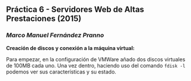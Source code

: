 ## Práctica 6 - Servidores Web de Altas Prestaciones (2015)
### *Marco Manuel Fernández Pranno*

**Creación de discos y conexión a la máquina virtual:**

Para empezar, en la configuración de VMWare añado dos discos virtuales de 100MB cada uno. Una vez dentro, haciendo uso del comando `fdisk -l` podemos ver sus características y su estado.


